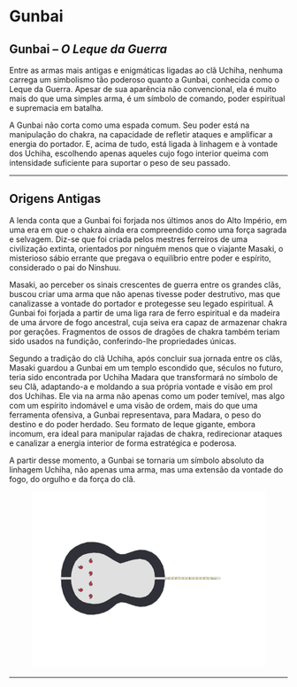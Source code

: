 # Gunbai

## &#x20;Gunbai – _O Leque da Guerra_

&#x20;Entre as armas mais antigas e enigmáticas ligadas ao clã Uchiha, nenhuma carrega um simbolismo tão poderoso quanto a Gunbai, conhecida como o Leque da Guerra. Apesar de sua aparência não convencional, ela é muito mais do que uma simples arma, é um símbolo de comando, poder espiritual e supremacia em batalha.

&#x20;A Gunbai não corta como uma espada comum. Seu poder está na manipulação do chakra, na capacidade de refletir ataques e amplificar a energia do portador. E, acima de tudo, está ligada à linhagem e à vontade dos Uchiha, escolhendo apenas aqueles cujo fogo interior queima com intensidade suficiente para suportar o peso de seu passado.

***

## Origens Antigas

&#x20;A lenda conta que a Gunbai foi forjada nos últimos anos do Alto Império, em uma era em que o chakra ainda era compreendido como uma força sagrada e selvagem. Diz-se que foi criada pelos mestres ferreiros de uma civilização extinta, orientados por ninguém menos que o viajante Masaki, o misterioso sábio errante que pregava o equilíbrio entre poder e espírito, considerado o pai do Ninshuu.

&#x20;Masaki, ao perceber os sinais crescentes de guerra entre os grandes clãs, buscou criar uma arma que não apenas tivesse poder destrutivo, mas que canalizasse a vontade do portador e protegesse seu legado espiritual. A Gunbai foi forjada a partir de uma liga rara de ferro espiritual e da madeira de uma árvore de fogo ancestral, cuja seiva era capaz de armazenar chakra por gerações. Fragmentos de ossos de dragões de chakra também teriam sido usados na fundição, conferindo-lhe propriedades únicas.

&#x20;Segundo a tradição do clã Uchiha, após concluir sua jornada entre os clãs, Masaki guardou a Gunbai em um templo escondido que, séculos no futuro, teria sido encontrada por Uchiha Madara que transformará no símbolo de seu Clã, adaptando-a e moldando a sua própria vontade e visão em prol dos Uchihas. Ele via na arma não apenas como um poder temível, mas algo com um espírito indomável e uma visão de ordem, mais do que uma ferramenta ofensiva, a Gunbai representava, para Madara, o peso do destino e do poder herdado. Seu formato de leque gigante, embora incomum, era ideal para manipular rajadas de chakra, redirecionar ataques e canalizar a energia interior de forma estratégica e poderosa.

&#x20;A partir desse momento, a Gunbai se tornaria um símbolo absoluto da linhagem Uchiha, não apenas uma arma, mas uma extensão da vontade do fogo, do orgulho e da força do clã.

<figure><img src="../../../.gitbook/assets/image (40).png" alt=""><figcaption></figcaption></figure>

***
